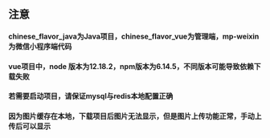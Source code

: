 ## 注意
#### chinese_flavor_java为Java项目，chinese_flavor_vue为管理端，mp-weixin为微信小程序端代码
#### vue项目中，node 版本为12.18.2，npm版本为6.14.5，不同版本可能导致依赖下载失败
#### 若需要启动项目，请保证mysql与redis本地配置正确
#### 因为图片缓存在本地，下载项目后图片无法显示，但是图片上传功能正常，手动上传后可以显示
